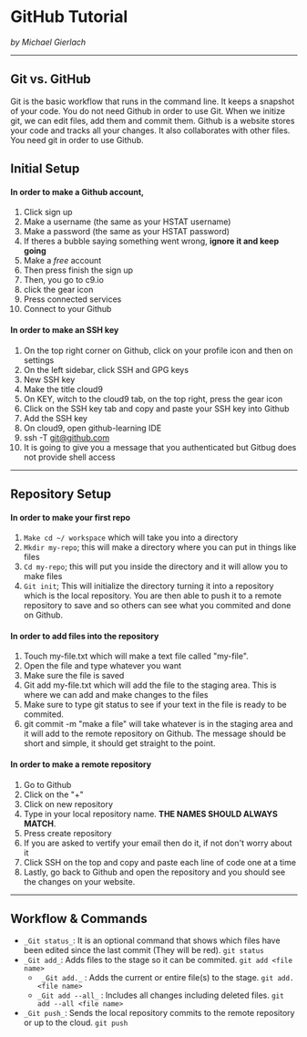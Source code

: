 # GitHub Tutorial

_by Michael Gierlach_

---
## Git vs. GitHub
  Git is the basic workflow that runs in the command line. It keeps a snapshot of your code. 
You do not need Github in order to use Git. When we initize git, we can edit files, add them and commit them.
  Github is a website stores your code and tracks all your changes. It also collaborates with other files. You need git in order to use Github. 






## Initial Setup
#### In order to make a Github account,
1. Click sign up 
2. Make a username (the same as your HSTAT username)
3. Make a password (the same as your HSTAT password)
4. If theres a bubble saying something went wrong, **ignore it and keep going**
5. Make a _free_ account
6. Then press finish the sign up
7. Then, you go to c9.io
8. click the gear icon
9. Press connected services
10. Connect to your Github  

#### In order to make an SSH key
1. On the top right corner on Github, click on your profile icon and then on settings
2. On the left sidebar, click SSH and GPG keys
3. New SSH key
4. Make the title cloud9
5. On KEY, witch to the cloud9 tab, on the top right, press the gear icon
6. Click on the SSH key tab and copy and paste your SSH key into Github 
7. Add the SSH key 
8. On cloud9, open github-learning IDE
9. ssh -T git@github.com
10. It is going to give you a message that you authenticated but Gitbug does not provide shell access  

---
## Repository Setup
#### In order to make your first repo
1. `Make cd ~/ workspace` which will take you into a directory
2. `Mkdir my-repo`; this will make a directory where you can put in things like files
3. `Cd my-repo`; this will put you inside the directory and it will allow you to make files
4. `Git init`; This will initialize the directory turning it into a repository which is the local repository. 
   You are then able to push it to a remote repository to save and so others can see what you commited and done on Github.  

#### In order to add files into the repository
1. Touch my-file.txt which will make a text file called "my-file".
2. Open the file and type whatever you want
3. Make sure the file is saved
4. Git add my-file.txt which will add the file to the staging area. This is where we can add and make changes to the files
5. Make sure to type git status to see if your text in the file is ready to be commited.
6. git commit -m "make a file" will take whatever is in the staging area and it will add to the remote repository on Github. The message should be short and simple, it should get straight to the point.  

#### In order to make a remote repository
1. Go to Github
2. Click on the "+"
3. Click on new repository
4. Type in your local repository name. **THE NAMES SHOULD ALWAYS MATCH**.
5. Press create repository
6. If you are asked to vertify your email then do it, if not don't worry about it
7. Click SSH on the top and copy and paste each line of code one at a time
8. Lastly, go back to Github and open the repository and you should see the changes on your website.


---
## Workflow & Commands
* `_Git status_`: It is an optional command that shows which files have been edited since the last commit (They will be red). `git status`
* `_Git add_`: Adds files to the stage so it can be commited. `git add <file name>`  
   * ` _Git add._` : Adds the current or entire file(s) to the stage. `git add. <file name>`
   * `_Git add --all_` : Includes all changes including deleted files. `git add --all <file name>`
* `_Git push_`: Sends the local repository commits to the remote repository or up to the cloud. `git push`